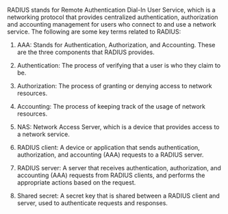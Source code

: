 RADIUS stands for Remote Authentication Dial-In User Service, which is a networking protocol that provides centralized authentication, authorization and accounting management for users who connect to and use a network service. The following are some key terms related to RADIUS:

1. AAA: Stands for Authentication, Authorization, and Accounting. These are the three components that RADIUS provides.

2. Authentication: The process of verifying that a user is who they claim to be.

3. Authorization: The process of granting or denying access to network resources.

4. Accounting: The process of keeping track of the usage of network resources.

5. NAS: Network Access Server, which is a device that provides access to a network service.

6. RADIUS client: A device or application that sends authentication, authorization, and accounting (AAA) requests to a RADIUS server.

7. RADIUS server: A server that receives authentication, authorization, and accounting (AAA) requests from RADIUS clients, and performs the appropriate actions based on the request.

8. Shared secret: A secret key that is shared between a RADIUS client and server, used to authenticate requests and responses.
